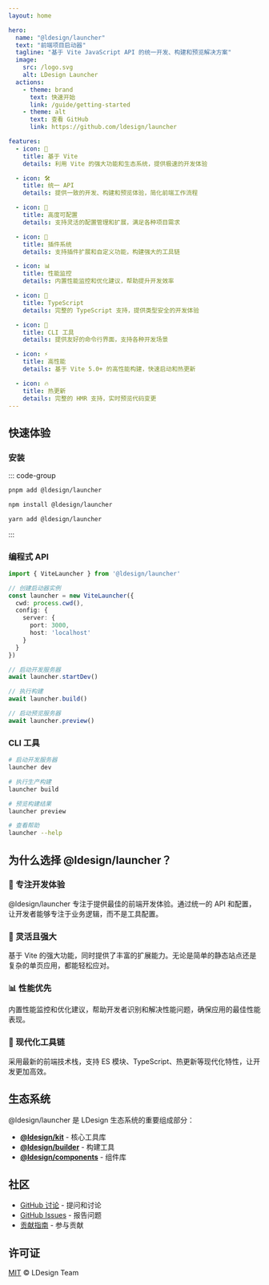 ```yaml
---
layout: home

hero:
  name: "@ldesign/launcher"
  text: "前端项目启动器"
  tagline: "基于 Vite JavaScript API 的统一开发、构建和预览解决方案"
  image:
    src: /logo.svg
    alt: LDesign Launcher
  actions:
    - theme: brand
      text: 快速开始
      link: /guide/getting-started
    - theme: alt
      text: 查看 GitHub
      link: https://github.com/ldesign/launcher

features:
  - icon: 🚀
    title: 基于 Vite
    details: 利用 Vite 的强大功能和生态系统，提供极速的开发体验

  - icon: 🛠️
    title: 统一 API
    details: 提供一致的开发、构建和预览体验，简化前端工作流程

  - icon: 🔧
    title: 高度可配置
    details: 支持灵活的配置管理和扩展，满足各种项目需求

  - icon: 🔌
    title: 插件系统
    details: 支持插件扩展和自定义功能，构建强大的工具链

  - icon: 📊
    title: 性能监控
    details: 内置性能监控和优化建议，帮助提升开发效率

  - icon: 🎯
    title: TypeScript
    details: 完整的 TypeScript 支持，提供类型安全的开发体验

  - icon: 📱
    title: CLI 工具
    details: 提供友好的命令行界面，支持各种开发场景

  - icon: ⚡
    title: 高性能
    details: 基于 Vite 5.0+ 的高性能构建，快速启动和热更新

  - icon: 🔥
    title: 热更新
    details: 完整的 HMR 支持，实时预览代码变更
---
```


## 快速体验

### 安装

::: code-group

```bash [pnpm]
pnpm add @ldesign/launcher
```

```bash [npm]
npm install @ldesign/launcher
```

```bash [yarn]
yarn add @ldesign/launcher
```

:::

### 编程式 API

```typescript
import { ViteLauncher } from '@ldesign/launcher'

// 创建启动器实例
const launcher = new ViteLauncher({
  cwd: process.cwd(),
  config: {
    server: {
      port: 3000,
      host: 'localhost'
    }
  }
})

// 启动开发服务器
await launcher.startDev()

// 执行构建
await launcher.build()

// 启动预览服务器
await launcher.preview()
```

### CLI 工具

```bash
# 启动开发服务器
launcher dev

# 执行生产构建
launcher build

# 预览构建结果
launcher preview

# 查看帮助
launcher --help
```

## 为什么选择 @ldesign/launcher？

### 🎯 专注开发体验

@ldesign/launcher 专注于提供最佳的前端开发体验。通过统一的 API 和配置，让开发者能够专注于业务逻辑，而不是工具配置。

### 🔧 灵活且强大

基于 Vite 的强大功能，同时提供了丰富的扩展能力。无论是简单的静态站点还是复杂的单页应用，都能轻松应对。

### 📊 性能优先

内置性能监控和优化建议，帮助开发者识别和解决性能问题，确保应用的最佳性能表现。

### 🌟 现代化工具链

采用最新的前端技术栈，支持 ES 模块、TypeScript、热更新等现代化特性，让开发更加高效。

## 生态系统

@ldesign/launcher 是 LDesign 生态系统的重要组成部分：

- **[@ldesign/kit](https://github.com/ldesign/kit)** - 核心工具库
- **[@ldesign/builder](https://github.com/ldesign/builder)** - 构建工具
- **[@ldesign/components](https://github.com/ldesign/components)** - 组件库

## 社区

- [GitHub 讨论](https://github.com/ldesign/launcher/discussions) - 提问和讨论
- [GitHub Issues](https://github.com/ldesign/launcher/issues) - 报告问题
- [贡献指南](https://github.com/ldesign/launcher/blob/main/CONTRIBUTING.md) - 参与贡献

## 许可证

[MIT](https://github.com/ldesign/launcher/blob/main/LICENSE) © LDesign Team
